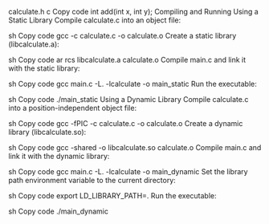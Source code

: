 calculate.h
c
Copy code
int add(int x, int y);
Compiling and Running
Using a Static Library
Compile calculate.c into an object file:

sh
Copy code
gcc -c calculate.c -o calculate.o
Create a static library (libcalculate.a):

sh
Copy code
ar rcs libcalculate.a calculate.o
Compile main.c and link it with the static library:

sh
Copy code
gcc main.c -L. -lcalculate -o main_static
Run the executable:

sh
Copy code
./main_static
Using a Dynamic Library
Compile calculate.c into a position-independent object file:

sh
Copy code
gcc -fPIC -c calculate.c -o calculate.o
Create a dynamic library (libcalculate.so):

sh
Copy code
gcc -shared -o libcalculate.so calculate.o
Compile main.c and link it with the dynamic library:

sh
Copy code
gcc main.c -L. -lcalculate -o main_dynamic
Set the library path environment variable to the current directory:

sh
Copy code
export LD_LIBRARY_PATH=.
Run the executable:

sh
Copy code
./main_dynamic
	
